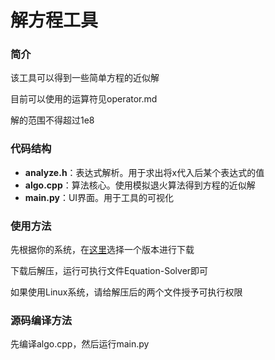 # 解方程工具

### 简介

该工具可以得到一些简单方程的近似解

目前可以使用的运算符见operator.md

解的范围不得超过1e8

### 代码结构

- **analyze.h**：表达式解析。用于求出将x代入后某个表达式的值
- **algo.cpp**：算法核心。使用模拟退火算法得到方程的近似解
- **main.py**：UI界面。用于工具的可视化

### 使用方法

先根据你的系统，在[这里](https://github.com/EbolaEmperor/Equation-Solver/releases)选择一个版本进行下载

下载后解压，运行可执行文件Equation-Solver即可

如果使用Linux系统，请给解压后的两个文件授予可执行权限

### 源码编译方法

先编译algo.cpp，然后运行main.py
